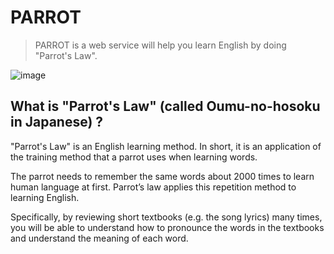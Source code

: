 # PARROT
>PARROT is a web service will help you learn English by doing "Parrot's Law".

![image](https://user-images.githubusercontent.com/44774033/67483452-d4fc1000-f6a0-11e9-851c-7f04f0e2de1e.png)

## What is "Parrot's Law" (called Oumu-no-hosoku in Japanese) ?
"Parrot's Law" is an English learning method. In short, it is an application of the training method that a parrot uses when learning words.

The parrot needs to remember the same words about 2000 times to learn human language at first. Parrot’s law applies this repetition method to learning English.

Specifically, by reviewing short textbooks (e.g. the song lyrics) many times, you will be able to understand how to pronounce the words in the textbooks and understand the meaning of each word.
